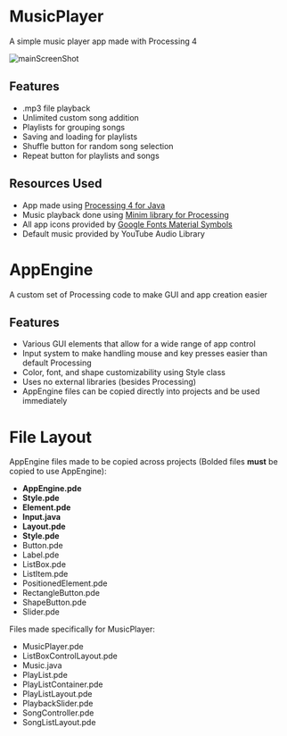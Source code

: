 # MusicPlayer
A simple music player app made with Processing 4

![mainScreenShot](https://user-images.githubusercontent.com/98920817/236632560-1d112a2f-2330-4d25-a21e-48cdfd5faa7b.png)

## Features
- .mp3 file playback
- Unlimited custom song addition
- Playlists for grouping songs
- Saving and loading for playlists
- Shuffle button for random song selection
- Repeat button for playlists and songs

## Resources Used
- App made using [Processing 4 for Java](https://processing.org)
- Music playback done using [Minim library for Processing](https://github.com/ddf/Minim)
- All app icons provided by [Google Fonts Material Symbols](https://fonts.google.com/icons)
- Default music provided by YouTube Audio Library

# AppEngine
A custom set of Processing code to make GUI and app creation easier

## Features
- Various GUI elements that allow for a wide range of app control
- Input system to make handling mouse and key presses easier than default Processing
- Color, font, and shape customizability using Style class
- Uses no external libraries (besides Processing)
- AppEngine files can be copied directly into projects and be used immediately

# File Layout
AppEngine files made to be copied across projects (Bolded files **must** be copied to use AppEngine):
- **AppEngine.pde**
- **Style.pde**
- **Element.pde** 
- **Input.java**
- **Layout.pde**
- **Style.pde**
- Button.pde
- Label.pde
- ListBox.pde
- ListItem.pde
- PositionedElement.pde
- RectangleButton.pde
- ShapeButton.pde
- Slider.pde

Files made specifically for MusicPlayer:
- MusicPlayer.pde
- ListBoxControlLayout.pde
- Music.java 
- PlayList.pde
- PlayListContainer.pde
- PlayListLayout.pde
- PlaybackSlider.pde
- SongController.pde
- SongListLayout.pde
